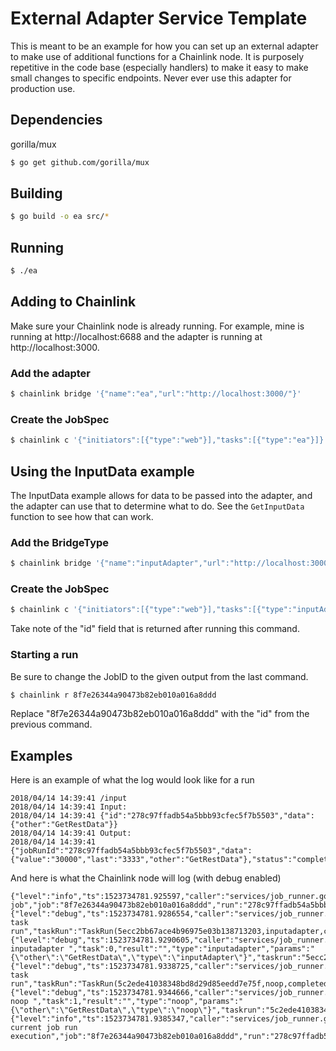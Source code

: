 # External Adapter Service Template

This is meant to be an example for how you can set up an external adapter to make use of additional functions for a Chainlink node. It is purposely repetitive in the code base (especially handlers) to make it easy to make small changes to specific endpoints. Never ever use this adapter for production use.

## Dependencies

gorilla/mux

```bash
$ go get github.com/gorilla/mux
```

## Building

```bash
$ go build -o ea src/*
```

## Running

```bash
$ ./ea
```

## Adding to Chainlink

Make sure your Chainlink node is already running. For example, mine is running at http://localhost:6688 and the adapter is running at http://localhost:3000.

### Add the adapter

```bash
$ chainlink bridge '{"name":"ea","url":"http://localhost:3000/"}'
```

### Create the JobSpec

```bash
$ chainlink c '{"initiators":[{"type":"web"}],"tasks":[{"type":"ea"}]}'
```

## Using the InputData example

The InputData example allows for data to be passed into the adapter, and the adapter can use that to determine what to do. See the `GetInputData` function to see how that can work.

### Add the BridgeType

```bash
$ chainlink bridge '{"name":"inputAdapter","url":"http://localhost:3000/input"}'
```

### Create the JobSpec

```bash
$ chainlink c '{"initiators":[{"type":"web"}],"tasks":[{"type":"inputAdapter"},{"type":"noop"}]}'
```

Take note of the "id" field that is returned after running this command.

### Starting a run

Be sure to change the JobID to the given output from the last command.

```bash
$ chainlink r 8f7e26344a90473b82eb010a016a8ddd
```

Replace "8f7e26344a90473b82eb010a016a8ddd" with the "id" from the previous command.

## Examples

Here is an example of what the log would look like for a run

```shell
2018/04/14 14:39:41 /input
2018/04/14 14:39:41 Input:
2018/04/14 14:39:41 {"id":"278c97ffadb54a5bbb93cfec5f7b5503","data":{"other":"GetRestData"}}
2018/04/14 14:39:41 Output:
2018/04/14 14:39:41 {"jobRunId":"278c97ffadb54a5bbb93cfec5f7b5503","data":{"value":"30000","last":"3333","other":"GetRestData"},"status":"completed","error":null,"pending":false}
```

And here is what the Chainlink node will log (with debug enabled)

```shell
{"level":"info","ts":1523734781.925597,"caller":"services/job_runner.go:79","msg":"Starting job","job":"8f7e26344a90473b82eb010a016a8ddd","run":"278c97ffadb54a5bbb93cfec5f7b5503","status":"in_progress"}
{"level":"debug","ts":1523734781.9286554,"caller":"services/job_runner.go:114","msg":"Produced task run","taskRun":"TaskRun(5ecc2bb67ace4b96975e03b138713203,inputadapter,completed,)"}
{"level":"debug","ts":1523734781.9290605,"caller":"services/job_runner.go:115","msg":"Task inputadapter ","task":0,"result":"","type":"inputadapter","params":"{\"other\":\"GetRestData\",\"type\":\"inputAdapter\"}","taskrun":"5ecc2bb67ace4b96975e03b138713203","status":""}
{"level":"debug","ts":1523734781.9338725,"caller":"services/job_runner.go:114","msg":"Produced task run","taskRun":"TaskRun(5c2ede41038348bd8d29d85eedd7e75f,noop,completed,)"}
{"level":"debug","ts":1523734781.9344666,"caller":"services/job_runner.go:115","msg":"Task noop ","task":1,"result":"","type":"noop","params":"{\"other\":\"GetRestData\",\"type\":\"noop\"}","taskrun":"5c2ede41038348bd8d29d85eedd7e75f","status":""}
{"level":"info","ts":1523734781.9385347,"caller":"services/job_runner.go:109","msg":"Finished current job run execution","job":"8f7e26344a90473b82eb010a016a8ddd","run":"278c97ffadb54a5bbb93cfec5f7b5503","status":"completed"}
```